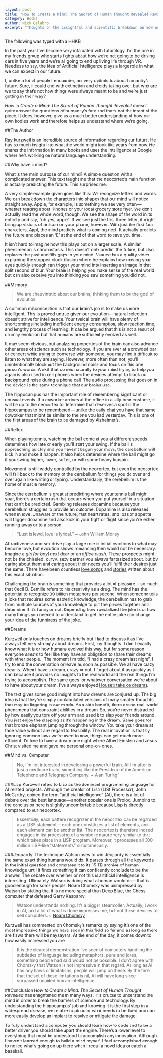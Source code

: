 ```yaml
---
layout: post
title: "How to Create a Mind: The Secret of Human Thought Revealed Review"
category: Books
author: Nick Calabro
excerpt: "Thoughts on the insightful and scientific breakdown on how our minds work"
---
```


<meta name="twitter:card" content="summary" />
<meta name="twitter:site" content="@NickCalabs" />
<meta name="twitter:title" content="{{ page.title }}" />
<meta name="twitter:description" content="Nick Calabro's Blog" />

<div class="message">The following was typed with a HHKB</div>

In the past year I’ve become very infatuated with futurology. I’m the one in my friends group who starts fights about how we’re not going to be driving cars in five years and we’re all going to end up living life through VR. Needless to say, the idea of Artificial Intelligence plays a large role in what we can expect in our future.

I, unlike a lot of people I encounter, am very optimistic about humanity’s future. Sure, it could end with extinction and droids taking over, but who are we to say that’s not how things were always meant to be and we’re just getting in their way? 

<i>How to Create a Mind: The Secret of Human Thought Revealed</i> doesn’t quite answer the questions of humanity’s fate and that’s not the intent of the piece. It does, however, give us a much better understanding of how our own bodies work and therefore helps us understand where we’re going.


##The Author

[Ray Kurzweil](http://www.kurzweilai.net/) is an incredible source of information regarding our future. He has so much insight into what the world might look like years from now. He shares the information in many books and uses the intelligence at Google where he’s working on natural language understanding.


##Why have a mind?

What is the main purpose of our mind? A simple question with a complicated answer. This text taught me that the neocortex’s main function is actually predicting the future. This surprised me.

A very simple example given goes like this: We recognize letters and words. We can break down the characters into shapes that our mind will notice straight away. Apple, for example, is something we see very often — whether reading about iPhones or your local grocery store flyer. We don’t actually read the whole word, though. We see the shape of the word in its entirety and say, “oh yes, apple”. If we see just the first three letter, it might bring up visions of an icon on your phone, however. With just the first four characters, Appl, the mind predicts what is coming next. It actually predicts the future and places an ‘E’ at the end of that word to save you time. 

It isn’t hard to imagine how this plays out on a larger scale. A similar phenomenon is chronostasis. This doesn’t only predict the future, but also replaces the past and fills gaps in your mind. Vsauce has a quality video explaining the stopped clock illusion where he explains how moving your eyes quickly enough can trigger your mind into inserting an image in that split second of blur. Your brain is helping you make sense of the real world but can also deceive you into thinking you saw something you did not. 


##Memory

>We are chauvinistic about our brains, thinking them to be the goal of evolution

A common misconception is that our brain’s job is to make us more intelligent. This is proved untrue given our evolution — natural selection doesn’t strive for intelligence. Your typical brain will have plenty of shortcomings including inefficient energy consumption, slow reaction time, and lengthy process of learning. It can be argued that this is not a result of crumby evolution but that humans are sufficiently evolved as well. 

It may seem obvious, but analyzing properties of the brain can also advance other areas of science such as technology. If you are ever at a crowded bar or concert while trying to converse with someone, you may find it difficult to listen to what they are saying. However, more often than not, you’ll unintentionally block out the background noise and focus on this one person’s words. A skill that comes naturally to your mind trying to help you again is also used in cell phones when the devices attempt to block out background noise during a phone call. The audio processing that goes on in the device is the same technique that our brains use. 

The hippocampus has the important role of remembering significant or unusual events. If a coworker arrives at the office in a silly bear costume, it will be up to the neocortex to determine that deserves a spot in the hippocampus to be remembered — unlike the daily chat you have that same coworker that might be similar to the one you had yesterday. This is one of the first areas of the brain to be damaged by Alzheimer’s. 


##Reflex

When playing tennis, watching the ball come at you at different speeds determines how late or early you’ll start your swing. If the ball is approaching quickly and you haven’t begun your move, the cerebellum will kick in and make it happen. It also helps determine where the ball might go if you swing higher, lower, softer, or with some heavy topspin.

Movement is still widely controlled by the neocortex, but even the neocortex will fall back to the memory of the cerebellum for things you do over and over again like writing or typing. Understandably, the cerebellum is the home of muscle memory.

Since the cerebellum is great at predicting where your tennis ball might soar, there’s a certain rush that occurs when you put yourself in a situation that can’t be predicted. Gambling releases dopamine because your cerebellum struggles to provide an outcome. Dopamine is also released when in love. Unaware of the future, fast heart rates, and loss of appetite will trigger dopamine and also kick in your fight or flight since you’re either running away or to a person. 

>“Lust is lewd, love is lyrical.” ~ John William Money

Attractiveness and sex drive play a large role in initial reactions to what may become love, but evolution shows romancing then would not be necessary. Imagine a <i>girl (or boy) next door</i> or an <i>office crush</i>. These prospects might not be the chiseled, curvy, sexy partner you always fantasized about, but by caring about them and caring about their needs you’ll fulfil their desires just the same. There have been countless [love songs](https://www.youtube.com/watch?v=Fjnfsk7yZ2E) and [stories](https://en.wikipedia.org/wiki/The_Phantom_of_the_Opera) written about this exact situation. 

Challenging the brain is something that provides a lot of pleasure — so much that Cecil B. Demille refers to his creativity as a drug. The mind has the potential to recognize 30 billion metaphors per second. When someone tells a joke that requires some esoteric knowledge, the cerebellum has to grab from multiple sources of your knowledge to put the pieces together and determine if it’s funny or not. Depending how specialized the joke is or how many things you needed to understand to get the entire joke can change your idea of the funniness of the joke. 


##Dreams

Kurzweil only touches on dreams briefly but I had to discuss it as I’ve always felt very strongly about dreams. First, my thoughts. I don’t exactly know what it is or how humans evolved this way, but for some reason everyone <i>seems</i> to feel like they have an obligation to share their dreams with other people. 
The moment I’m told, “I had a crazy dream last night”, I try to end the conversation or leave as soon as possible. We all have crazy dreams. When I have a dream, crazy or not, I forget about it as quickly as I can because it provides no insights to the real world and the real things I’m trying to accomplish. The same goes for whatever conversation we’re about to have about your dream. I’ve always enjoyed [House’s take on dreams](https://www.tvfanatic.com/quotes/all-dream-symbols-mean-youre-stressed-at-work-or-castration-an/).

The text gives some good insight into how dreams are conjured up. The big idea is that they’re simply confabulated versions of many smaller thoughts that may be lingering in our minds. As a side benefit, there are no real-world phenomena that constraint abilities in a dream. So, you’re never distracted by how easily you tore off your arm and used it to slap your friends around. You just enjoy the slapping as it’s happening in the dream. Same goes for that bronze elephant jumping through the window. You take your dream at face value without any regard to feasibility. The real innovation is that by ignoring common laws we’re used to now, things can get much more efficient. I’d love to have a dream one night where Albert Einstein and Jesus Christ visited me and gave me personal one-on-ones.


##Mind vs. Computer

>No, I’m not interested in developing a powerful brain. All I’m after is just a mediocre brain, something like the President of the American Telephone and Telegraph Company. ~ Alan Turing”

###Lisp
Kurzweil refers to Lisp as the dominant programming language for AI related projects. Although the creator of Lisp (LISt Processor), John McCarthy, coined the term “artificial intelligence” (AI), there is a lot of debate over the best language — another popular one is Prolog. Jumping to the conclusion here is slightly uncomfortable because Lisp is directly compared to our neocortex. 

>Essentially, each pattern recognizer in the neocortex can be regarded as a LISP statement — each one constitutes a list of elements, and each element can be another list. The neocortex is therefore indeed engaged in list processing of a symbolic nature very similar to that which takes place in a LISP program. Moreover, it processes all 300 million LISP-like “statements” simultaneously.

###Jeopardy!
The technique Watson uses to win Jeopardy is essentially the same exact thing humans would do. It parses through all the keywords in the initial question and compares it to its 15 TB archive of human knowledge until it finds something it can confidently conclude to be the answer. The debate over whether or not this <i>is</i> artificial intelligence is interesting. Ultimately, Watson is doing what a human would do — that is good enough for some people. Noam Chomsky was unimpressed by Watson by stating that it is no more special than Deep Blue, the Chess computer that defeated Garry Kasparov.

>Watson understands nothing. It’s a bigger steamroller. Actually, I work in AI, and a lot of what is done impresses me, but not these devices to sell computers. ~ [Noam Chomsky](http://framingbusiness.net/archives/1287)

Kurzweil has commented on Chomsky’s remarks by saying it’s one of the most impressive things we have seen in this field so far and as long as there are flaws there will be naysayers. At the end of the day, it comes down to how easily impressed you are. 

>It is the clearest demonstration I’ve seen of computers handling the subtleties of language including metaphors, puns and jokes, something people had said would not be possible. I don’t agree with Chomsky that Watson is not impressive in that regard. As long as AI has any flaws or limitations, people will jump on these. By the time that the set of these limitations is nil, AI will have long since surpassed unaided human intelligence.


##Conclusion
<i>How to Create a Mind: The Secret of Human Thought Revealed</i> has enlightened me in many ways. 
It’s crucial to understand the mind in order to break the barriers of science and technology. By understanding the hippocampus’ job and knowing it is the first step in a widespread disease, we’re able to pinpoint what needs to be fixed and can more easily develop an implant to resolve or mitigate the damage.

To fully understand a computer you should learn how to code and to be a better driver you should take apart the engine. There’s a lower level to everything that must be understood to accomplish any innovation. Although I haven’t learned enough to build a mind myself, I feel accomplished enough to notice what’s going on up there when I recall a novel idea or catch a baseball.
